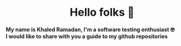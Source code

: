 <h1 align="center">Hello folks 🙌 </h1>
<h4>
<p>My name is Khaled Ramadan, I'm a software testing enthusiast 🤓<br>
I would like to share with you a guide to my github repositories<br>
</h4>







  
<!--
**KhaledAMRS/KhaledAMRS** is a ✨ _special_ ✨ repository because its `README.md` (this file) appears on your GitHub profile.

Here are some ideas to get you started:

- 🔭 I’m currently working on ...
- 🌱 I’m currently learning ...
- 👯 I’m looking to collaborate on ...
- 🤔 I’m looking for help with ...
- 💬 Ask me about ...
- 📫 How to reach me: ...
- 😄 Pronouns: ...
- ⚡ Fun fact: ...
-->
